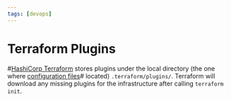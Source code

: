 ```yaml
---
tags: [devops]
---
```


# Terraform Plugins

#[HashiCorp Terraform](202205041220.md) stores plugins under the local directory
(the one where [configuration files](202206061645.md)# located)
`.terraform/plugins/`. Terraform will download any missing plugins for the
infrastructure after calling `terraform init`.
